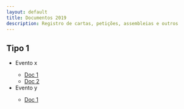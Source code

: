 ```yaml
---
layout: default
title: Documentos 2019
description: Registro de cartas, petições, assembleias e outros
---
```


<!-- 
Em href="" colocar dentro das aspas o link 
do arquivo seja no drive ou no próprio github
LEMBRE-SE SEMPRE DE TORNÁ-LO PÚBLICO
-->

## Tipo 1
<ul>
	<li>Evento x</li>
	<ul>
		<li><a href="" target="_blank">Doc 1</a></li>
		<li><a href="" target="_blank">Doc 2</a></li>
	</ul>
	<li>Evento y</li>
	<ul>
		<li><a href="" target="_blank">Doc 1</a></li>
	</ul>
</ul>